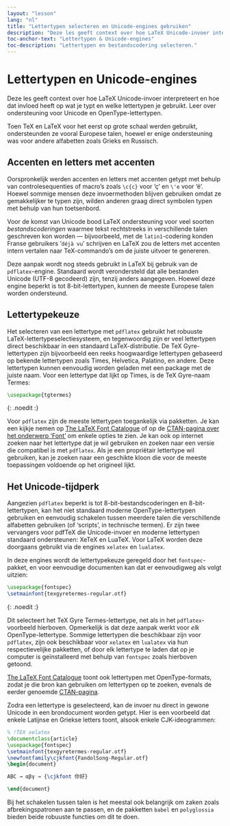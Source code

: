```yaml
---
layout: "lesson"
lang: "nl"
title: "Lettertypen selecteren en Unicode-engines gebruiken"
description: "Deze les geeft context over hoe LaTeX Unicode-invoer interpreteert en hoe dat invloed heeft op wat je typt en welke lettertypen je gebruikt. Leer over ondersteuning voor Unicode en OpenType-lettertypen."
toc-anchor-text: "Lettertypen & Unicode-engines"
toc-description: "Lettertypen en bestandscodering selecteren."
---
```


# Lettertypen en Unicode-engines

<span
  class="summary">Deze les geeft context over hoe LaTeX Unicode-invoer interpreteert en hoe dat invloed heeft op wat je typt en welke lettertypen je gebruikt. Leer over ondersteuning voor Unicode en OpenType-lettertypen.</span>

Toen TeX en LaTeX voor het eerst op grote schaal werden gebruikt, ondersteunden ze vooral Europese talen, hoewel er enige ondersteuning was voor andere alfabetten zoals Grieks en Russisch.

## Accenten en letters met accenten

Oorspronkelijk werden accenten en letters met accenten getypt met behulp van controlesequenties of macro’s zoals `\c{c}` voor ‘ç’ en `\'e` voor ‘é’.
Hoewel sommige mensen deze invoermethoden blijven gebruiken omdat ze gemakkelijker te typen zijn, wilden anderen graag direct symbolen typen met behulp van hun toetsenbord.

Voor de komst van Unicode bood LaTeX ondersteuning voor veel soorten *bestandscoderingen* waarmee tekst rechtstreeks in verschillende talen geschreven kon worden — bijvoorbeeld, met de `latin1`-codering konden Franse gebruikers ‘`déjà vu`’ schrijven en LaTeX zou de letters met accenten intern vertalen naar TeX-commando’s om de juiste uitvoer te genereren.

Deze aanpak wordt nog steeds gebruikt in LaTeX bij gebruik van de `pdflatex`-engine.
Standaard wordt verondersteld dat alle bestanden Unicode (UTF-8 gecodeerd) zijn, tenzij anders aangegeven.
Hoewel deze engine beperkt is tot 8-bit-lettertypen, kunnen de meeste Europese talen worden ondersteund.

## Lettertypekeuze

Het selecteren van een lettertype met `pdflatex` gebruikt het robuuste LaTeX-lettertypeselectiesysteem, en tegenwoordig zijn er veel lettertypen direct beschikbaar in een standaard LaTeX-distributie.
De TeX Gyre-lettertypen zijn bijvoorbeeld een reeks hoogwaardige lettertypen gebaseerd op bekende lettertypen zoals Times, Helvetica, Palatino, en andere.
Deze lettertypen kunnen eenvoudig worden geladen met een package met de juiste naam.
Voor een lettertype dat lijkt op Times, is de TeX Gyre-naam Termes:

```latex
\usepackage{tgtermes}
```
{: .noedit :}

Voor `pdflatex` zijn de meeste lettertypen toegankelijk via pakketten.
Je kan een kijkje nemen op [The LaTeX Font Catalogue](https://www.tug.org/FontCatalogue/) of op de [CTAN-pagina over het onderwerp ‘Font’](https://www.ctan.org/topic/font) om enkele opties te zien.
Je kan ook op internet zoeken naar het lettertype dat je wil gebruiken en zoeken naar een versie die compatibel is met `pdflatex`.
Als je een propriëtair lettertype wil gebruiken, kan je zoeken naar een geschikte kloon die voor de meeste toepassingen voldoende op het origineel lijkt.

## Het Unicode-tijdperk

Aangezien `pdflatex` beperkt is tot 8-bit-bestandscoderingen en 8-bit-lettertypen, kan het niet standaard moderne OpenType-lettertypen gebruiken en eenvoudig schakelen tussen meerdere talen die verschillende alfabetten gebruiken (of ‘scripts’, in technische termen).
Er zijn twee vervangers voor pdfTeX die Unicode-invoer en moderne lettertypen standaard ondersteunen: XeTeX en LuaTeX.
Voor LaTeX worden deze doorgaans gebruikt via de engines `xelatex` en `lualatex`.

In deze engines wordt de lettertypekeuze geregeld door het `fontspec`-pakket, en voor eenvoudige documenten kan dat er eenvoudigweg als volgt uitzien:
```latex
\usepackage{fontspec}
\setmainfont{texgyretermes-regular.otf}
```
{: .noedit :}

Dit selecteert het TeX Gyre Termes-lettertype, net als in het `pdflatex`-voorbeeld hierboven.
Opmerkelijk is dat deze aanpak werkt voor *elk* OpenType-lettertype.
Sommige lettertypen die beschikbaar zijn voor `pdflatex`, zijn ook beschikbaar voor `xelatex` en `lualatex` via hun respectievelijke pakketten, of door elk lettertype te laden dat op je computer is geïnstalleerd met behulp van `fontspec` zoals hierboven getoond.

[The LaTeX Font Catalogue](https://www.tug.org/FontCatalogue/) toont ook lettertypen met OpenType-formats, zodat je die bron kan gebruiken om lettertypen op te zoeken, evenals de eerder genoemde [CTAN-pagina](https://www.ctan.org/topic/font).

Zodra een lettertype is geselecteerd, kan de invoer nu direct in gewone Unicode in een brondocument worden getypt.
Hier is een voorbeeld dat enkele Latijnse en Griekse letters toont, alsook enkele CJK-ideogrammen:

```latex
% !TEX xelatex
\documentclass{article}
\usepackage{fontspec}
\setmainfont{texgyretermes-regular.otf}
\newfontfamily\cjkfont{FandolSong-Regular.otf}
\begin{document}

ABC → αβγ → {\cjkfont 你好}

\end{document}
```

<p 
  class="hint">Bij het schakelen tussen talen is het meestal ook belangrijk om zaken zoals afbrekingspatronen aan te passen, en de pakketten <code>babel</code> en <code>polyglossia</code> bieden beide robuuste functies om dit te doen.</p>
